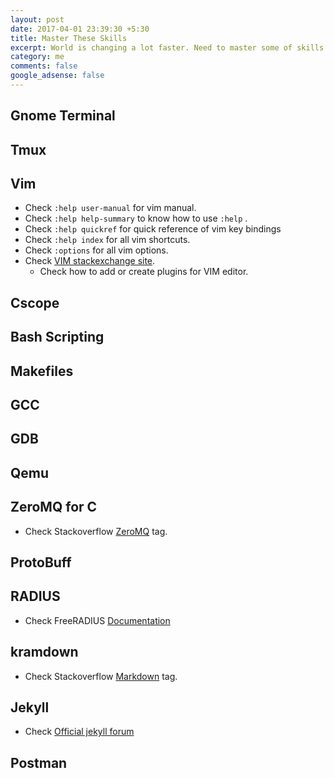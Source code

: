 ```yaml
---
layout: post
date: 2017-04-01 23:39:30 +5:30
title: Master These Skills
excerpt: World is changing a lot faster. Need to master some of skills to survive in Embedded Systems field.
category: me
comments: false
google_adsense: false
---
```

## Gnome Terminal
## Tmux
## Vim
* Check `:help user-manual` for vim manual.
* Check `:help help-summary` to know how to use `:help` .
* Check `:help quickref` for quick reference of vim key bindings
* Check `:help index` for all vim shortcuts. 
* Check `:options` for all vim options. 
* Check [VIM stackexchange site](http://vi.stackexchange.com/).
	* Check how to add or create plugins for VIM editor. 

## Cscope
## Bash Scripting
## Makefiles
## GCC
## GDB
## Qemu
## ZeroMQ for C
* Check Stackoverflow [ZeroMQ](https://stackoverflow.com/questions/tagged/zeromq) tag.

## ProtoBuff
## RADIUS
* Check FreeRADIUS [Documentation](http://wiki.freeradius.org/Home#documentation)

## kramdown
* Check Stackoverflow [Markdown](http://stackoverflow.com/questions/tagged/markdown) tag.

## Jekyll
* Check [Official jekyll forum](https://talk.jekyllrb.com/)

## Postman
